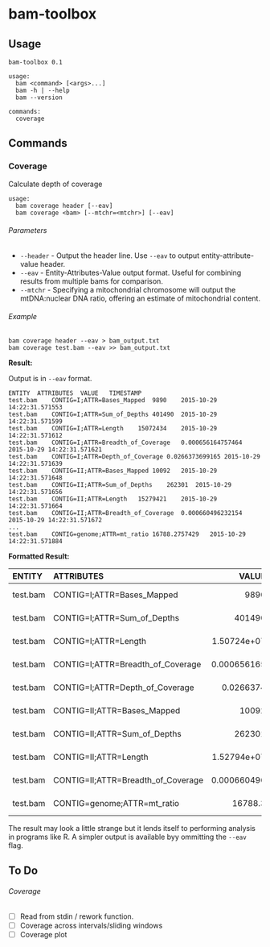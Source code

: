 # bam-toolbox



## Usage

    bam-toolbox 0.1

    usage:
      bam <command> [<args>...]
      bam -h | --help
      bam --version

    commands:
      coverage

## Commands

### Coverage

Calculate depth of coverage 

```
usage:
  bam coverage header [--eav]
  bam coverage <bam> [--mtchr=<mtchr>] [--eav]
```

###### Parameters

* `--header` - Output the header line. Use `--eav` to output entity-attribute-value header.
* `--eav` - Entity-Attributes-Value output format. Useful for combining results from multiple bams for comparison.
* `--mtchr` - Specifying a mitochondrial chromosome will output the mtDNA:nuclear DNA ratio, offering an estimate of mitochondrial content.

###### Example

```
bam coverage header --eav > bam_output.txt
bam coverage test.bam --eav >> bam_output.txt
```

__Result:__

Output is in `--eav` format.

```
ENTITY  ATTRIBUTES  VALUE   TIMESTAMP
test.bam    CONTIG=I;ATTR=Bases_Mapped  9890    2015-10-29 14:22:31.571553
test.bam    CONTIG=I;ATTR=Sum_of_Depths 401490  2015-10-29 14:22:31.571599
test.bam    CONTIG=I;ATTR=Length    15072434    2015-10-29 14:22:31.571612
test.bam    CONTIG=I;ATTR=Breadth_of_Coverage   0.000656164757464   2015-10-29 14:22:31.571621
test.bam    CONTIG=I;ATTR=Depth_of_Coverage 0.0266373699165 2015-10-29 14:22:31.571639
test.bam    CONTIG=II;ATTR=Bases_Mapped 10092   2015-10-29 14:22:31.571648
test.bam    CONTIG=II;ATTR=Sum_of_Depths    262301  2015-10-29 14:22:31.571656
test.bam    CONTIG=II;ATTR=Length   15279421    2015-10-29 14:22:31.571664
test.bam    CONTIG=II;ATTR=Breadth_of_Coverage  0.000660496232154   2015-10-29 14:22:31.571672
...
test.bam    CONTIG=genome;ATTR=mt_ratio 16788.2757429   2015-10-29 14:22:31.571884
```

__Formatted Result:__

| ENTITY   | ATTRIBUTES                         |            VALUE | TIMESTAMP                  |
|:---------|:-----------------------------------|-----------------:|:---------------------------|
| test.bam | CONTIG=I;ATTR=Bases_Mapped         |   9890           | 2015-10-29 14:22:31.571553 |
| test.bam | CONTIG=I;ATTR=Sum_of_Depths        | 401490           | 2015-10-29 14:22:31.571599 |
| test.bam | CONTIG=I;ATTR=Length               |      1.50724e+07 | 2015-10-29 14:22:31.571612 |
| test.bam | CONTIG=I;ATTR=Breadth_of_Coverage  |      0.000656165 | 2015-10-29 14:22:31.571621 |
| test.bam | CONTIG=I;ATTR=Depth_of_Coverage    |      0.0266374   | 2015-10-29 14:22:31.571639 |
| test.bam | CONTIG=II;ATTR=Bases_Mapped        |  10092           | 2015-10-29 14:22:31.571648 |
| test.bam | CONTIG=II;ATTR=Sum_of_Depths       | 262301           | 2015-10-29 14:22:31.571656 |
| test.bam | CONTIG=II;ATTR=Length              |      1.52794e+07 | 2015-10-29 14:22:31.571664 |
| test.bam | CONTIG=II;ATTR=Breadth_of_Coverage |      0.000660496 | 2015-10-29 14:22:31.571672 |
| test.bam | CONTIG=genome;ATTR=mt_ratio            | 16788.3         | 2015-10-29 14:22:31.571884 |

The result may look a little strange but it lends itself to performing analysis in programs like R. A simpler output is available byy ommitting the `--eav` flag.



## To Do

###### Coverage

* [ ] Read from stdin / rework function.
* [ ] Coverage across intervals/sliding windows
* [ ] Coverage plot
